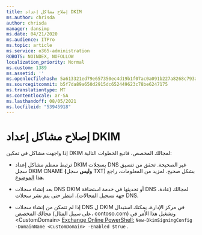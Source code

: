 ```yaml
---
title: إصلاح مشاكل إعداد DKIM
ms.author: chrisda
author: chrisda
manager: dansimp
ms.date: 04/21/2020
ms.audience: ITPro
ms.topic: article
ms.service: o365-administration
ROBOTS: NOINDEX, NOFOLLOW
localization_priority: Normal
ms.custom: 1389
ms.assetid: ''
ms.openlocfilehash: 5a613321ed79e657350ec4d19b1f07ac0a091b227a8268c793a10edd9990d41f
ms.sourcegitcommit: b5f7da89a650d2915dc652449623c78be6247175
ms.translationtype: MT
ms.contentlocale: ar-SA
ms.lasthandoff: 08/05/2021
ms.locfileid: "53945918"
---
```

# <a name="fix-dkim-setup-issues"></a>إصلاح مشاكل إعداد DKIM

إذا واجهت مشاكل في تمكين DKIM لمجالك المخصص، فاتبع الخطوات التالية:

- ترتبط معظم مشاكل إعداد DKIM بسجلات DNS غير الصحيحة. تحقق من تنسيق سجل DKIM CNAME **(وليس** سجل TXT) بشكل صحيح. لمزيد من المعلومات، راجع هذا [الموضوع](https://docs.microsoft.com/microsoft-365/security/office-365-security/use-dkim-to-validate-outbound-email#steps-you-need-to-do-to-manually-set-up-dkim).

- بعد إنشاء سجلات DNS DKIM أو تحديثها في خدمة استضافة DNS لمجالك (عادة، جهة تسجيل المجالات)، انتظر حتى يتم نشر سجلات DNS.

- إذا لم تتمكن من إنشاء سجلات DNS ل DKIM في مركز الإدارة، يمكنك استبدال مجالك المخصص (على سبيل المثال، contoso.com) وتشغيل هذا الأمر في \<CustomDomain\> [Exchange Online PowerShell:](https://docs.microsoft.com/powershell/exchange/exchange-online/connect-to-exchange-online-powershell/connect-to-exchange-online-powershell) `New-DkimSigningConfig -DomainName <CustomDomain> -Enabled $true` .
